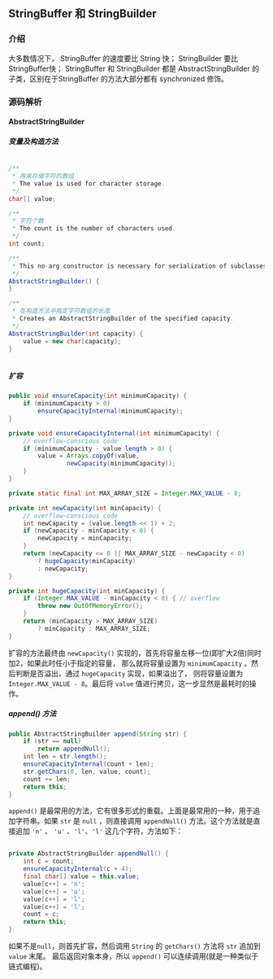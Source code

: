 ## StringBuffer 和 StringBuilder
### 介绍
大多数情况下， StringBuffer 的速度要比 String 快； StringBuilder  要比StringBuffer快；
StringBuffer 和 StringBuilder 都是 AbstractStringBuilder 的子类，区别在于StringBuffer
的方法大部分都有 synchronized 修饰。<br/>

### 源码解析

#### AbstractStringBuilder 

##### 变量及构造方法

``` java

/**
 * 用来存储字符的数组
 * The value is used for character storage.
 */
char[] value;

/**
 * 字符个数 
 * The count is the number of characters used.
 */
int count;

/**
 * This no-arg constructor is necessary for serialization of subclasses.
 */
AbstractStringBuilder() {
}

/**
 * 在构造方法中指定字符数组的长度
 * Creates an AbstractStringBuilder of the specified capacity.
 */
AbstractStringBuilder(int capacity) {
    value = new char[capacity];
}
    
```


##### 扩容

``` java
public void ensureCapacity(int minimumCapacity) {
    if (minimumCapacity > 0)
        ensureCapacityInternal(minimumCapacity);
}

private void ensureCapacityInternal(int minimumCapacity) {
    // overflow-conscious code
    if (minimumCapacity - value.length > 0) {
        value = Arrays.copyOf(value,
                newCapacity(minimumCapacity));
    }
}

private static final int MAX_ARRAY_SIZE = Integer.MAX_VALUE - 8;

private int newCapacity(int minCapacity) {
    // overflow-conscious code
    int newCapacity = (value.length << 1) + 2;
    if (newCapacity - minCapacity < 0) {
        newCapacity = minCapacity;
    }
    return (newCapacity <= 0 || MAX_ARRAY_SIZE - newCapacity < 0)
        ? hugeCapacity(minCapacity)
        : newCapacity;
}

private int hugeCapacity(int minCapacity) {
    if (Integer.MAX_VALUE - minCapacity < 0) { // overflow
        throw new OutOfMemoryError();
    }
    return (minCapacity > MAX_ARRAY_SIZE)
        ? minCapacity : MAX_ARRAY_SIZE;
}
```

扩容的方法最终由 `newCapacity()`  实现的，首先将容量左移一位(即扩大2倍)同时加2，如果此时任小于指定的容量，
那么就将容量设置为 `minimumCapacity` 。然后判断是否溢出，通过 `hugeCapacity` 实现，如果溢出了，
则将容量设置为 `Integer.MAX_VALUE - 8`。最后将 `value`  值进行拷贝，这一步显然是最耗时的操作。

##### append() 方法

``` java
public AbstractStringBuilder append(String str) {
    if (str == null)
        return appendNull();
    int len = str.length();
    ensureCapacityInternal(count + len);
    str.getChars(0, len, value, count);
    count += len;
    return this;
}
```
`append()` 是最常用的方法，它有很多形式的重载。上面是最常用的一种，用于追加字符串。如果 `str` 是 `null` ，则直接调用
`appendNull()` 方法。这个方法就是直接追加 `'n'` 、 `'u'` 、`'l'`、`'l'` 这几个字符，方法如下：

``` java

private AbstractStringBuilder appendNull() {
    int c = count;
    ensureCapacityInternal(c + 4);
    final char[] value = this.value;
    value[c++] = 'n';
    value[c++] = 'u';
    value[c++] = 'l';
    value[c++] = 'l';
    count = c;
    return this;
}

```

如果不是` null `，则首先扩容，然后调用 `String` 的 `getChars()` 方法将 `str` 追加到 `value`  末尾。
最后返回对象本身，所以 `append()` 可以连续调用(就是一种类似于链式编程)。


